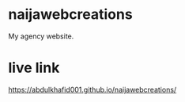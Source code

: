 # naijawebcreations
My agency website.


# live link
https://abdulkhafid001.github.io/naijawebcreations/